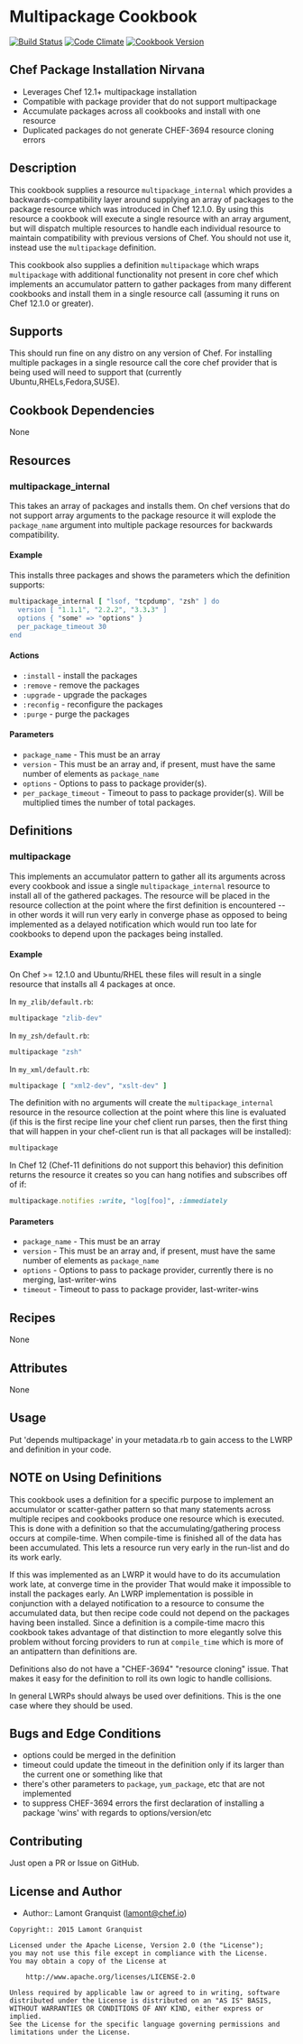 # Multipackage Cookbook

[![Build Status](https://travis-ci.org/lamont-cookbooks/multipackage.svg?branch=master)](https://travis-ci.org/lamont-cookbooks/multipackage) [![Code Climate](https://codeclimate.com/github/lamont-cookbooks/multipackage/badges/gpa.svg)](https://codeclimate.com/github/lamont-cookbooks/multipackage) [![Cookbook Version](https://img.shields.io/cookbook/v/multipackage.svg)](https://supermarket.chef.io/cookbooks/multipackage)

## Chef Package Installation Nirvana

- Leverages Chef 12.1+ multipackage installation
- Compatible with package provider that do not support multipackage
- Accumulate packages across all cookbooks and install with one resource
- Duplicated packages do not generate CHEF-3694 resource cloning errors

## Description

This cookbook supplies a resource `multipackage_internal` which provides a backwards-compatibility layer around supplying an array of packages to the package resource which was introduced in Chef 12.1.0\. By using this resource a cookbook will execute a single resource with an array argument, but will dispatch multiple resources to handle each individual resource to maintain compatibility with previous versions of Chef. You should not use it, instead use the `multipackage` definition.

This cookbook also supplies a definition `multipackage` which wraps `multipackage` with additional functionality not present in core chef which implements an accumulator pattern to gather packages from many different cookbooks and install them in a single resource call (assuming it runs on Chef 12.1.0 or greater).

## Supports

This should run fine on any distro on any version of Chef. For installing multiple packages in a single resource call the core chef provider that is being used will need to support that (currently Ubuntu,RHELs,Fedora,SUSE).

## Cookbook Dependencies

None

## Resources

### multipackage_internal

This takes an array of packages and installs them. On chef versions that do not support array arguments to the package resource it will explode the `package_name` argument into multiple package resources for backwards compatibility.

#### Example

This installs three packages and shows the parameters which the definition supports:

```ruby
multipackage_internal [ "lsof, "tcpdump", "zsh" ] do
  version [ "1.1.1", "2.2.2", "3.3.3" ]
  options { "some" => "options" }
  per_package_timeout 30
end
```

#### Actions

- `:install` - install the packages
- `:remove` - remove the packages
- `:upgrade` - upgrade the packages
- `:reconfig` - reconfigure the packages
- `:purge` - purge the packages

#### Parameters

- `package_name` - This must be an array
- `version` - This must be an array and, if present, must have the same number of elements as `package_name`
- `options` - Options to pass to package provider(s).
- `per_package_timeout` - Timeout to pass to package provider(s). Will be multiplied times the number of total packages.

## Definitions

### multipackage

This implements an accumulator pattern to gather all its arguments across every cookbook and issue a single `multipackage_internal` resource to install all of the gathered packages. The resource will be placed in the resource collection at the point where the first definition is encountered -- in other words it will run very early in converge phase as opposed to being implemented as a delayed notification which would run too late for cookbooks to depend upon the packages being installed.

#### Example

On Chef >= 12.1.0 and Ubuntu/RHEL these files will result in a single resource that installs all 4 packages at once.

In `my_zlib/default.rb`:

```ruby
multipackage "zlib-dev"
```

In `my_zsh/default.rb`:

```ruby
multipackage "zsh"
```

In `my_xml/default.rb`:

```ruby
multipackage [ "xml2-dev", "xslt-dev" ]
```

The definition with no arguments will create the `multipackage_internal` resource in the resource collection at the point where this line is evaluated (if this is the first recipe line your chef client run parses, then the first thing that will happen in your chef-client run is that all packages will be installed):

```ruby
multipackage
```

In Chef 12 (Chef-11 definitions do not support this behavior) this definition returns the resource it creates so you can hang notifies and subscribes off of if:

```ruby
multipackage.notifies :write, "log[foo]", :immediately
```

#### Parameters

- `package_name` - This must be an array
- `version` - This must be an array and, if present, must have the same number of elements as `package_name`
- `options` - Options to pass to package provider, currently there is no merging, last-writer-wins
- `timeout` - Timeout to pass to package provider, last-writer-wins

## Recipes

None

## Attributes

None

## Usage

Put 'depends multipackage' in your metadata.rb to gain access to the LWRP and definition in your code.

## NOTE on Using Definitions

This cookbook uses a definition for a specific purpose to implement an accumulator or scatter-gather pattern so that many statements across multiple recipes and cookbooks produce one resource which is executed. This is done with a definition so that the accumulating/gathering process occurs at compile-time. When compile-time is finished all of the data has been accumulated. This lets a resource run very early in the run-list and do its work early.

If this was implemented as an LWRP it would have to do its accumulation work late, at converge time in the provider That would make it impossible to install the packages early. An LWRP implementation is possible in conjunction with a delayed notification to a resource to consume the accumulated data, but then recipe code could not depend on the packages having been installed. Since a definition is a compile-time macro this cookbook takes advantage of that distinction to more elegantly solve this problem without forcing providers to run at `compile_time` which is more of an antipattern than definitions are.

Definitions also do not have a "CHEF-3694" "resource cloning" issue. That makes it easy for the definition to roll its own logic to handle collisions.

In general LWRPs should always be used over definitions. This is the one case where they should be used.

## Bugs and Edge Conditions

- options could be merged in the definition
- timeout could update the timeout in the definition only if its larger than the current one or something like that
- there's other parameters to `package`, `yum_package`, etc that are not implemented
- to suppress CHEF-3694 errors the first declaration of installing a package 'wins' with regards to options/version/etc

## Contributing

Just open a PR or Issue on GitHub.

## License and Author

- Author:: Lamont Granquist ([lamont@chef.io](mailto:lamont@chef.io))

```text
Copyright:: 2015 Lamont Granquist

Licensed under the Apache License, Version 2.0 (the "License");
you may not use this file except in compliance with the License.
You may obtain a copy of the License at

    http://www.apache.org/licenses/LICENSE-2.0

Unless required by applicable law or agreed to in writing, software
distributed under the License is distributed on an "AS IS" BASIS,
WITHOUT WARRANTIES OR CONDITIONS OF ANY KIND, either express or implied.
See the License for the specific language governing permissions and
limitations under the License.
```
